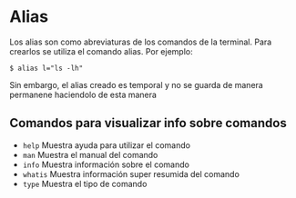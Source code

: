 # Alias
Los alias son como abreviaturas de los comandos de la terminal. Para crearlos se utiliza el comando alias. Por ejemplo:
```
$ alias l="ls -lh"
```
Sin embargo, el alias creado es temporal y no se guarda de manera permanene haciendolo de esta manera

## Comandos para visualizar info sobre comandos
- `help` Muestra ayuda para utilizar el comando
- `man` Muestra el manual del comando
- `info` Muestra información sobre el comando
- `whatis` Muestra información super resumida del comando
- `type` Muestra el tipo de comando